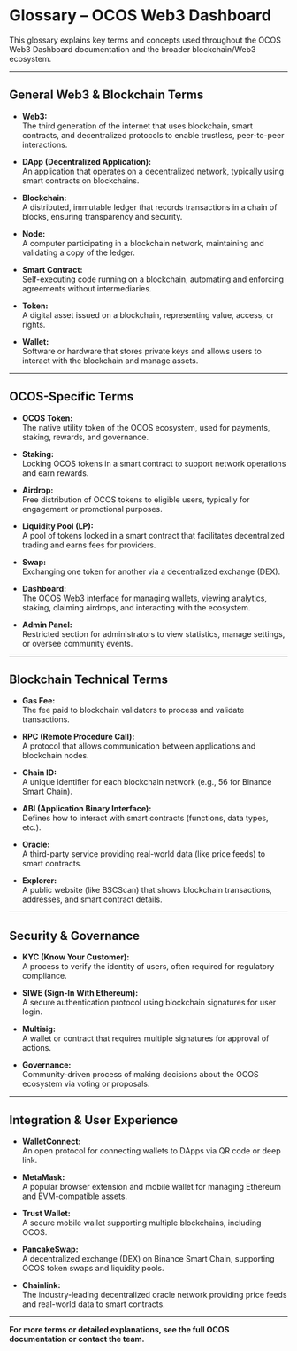 # Glossary – OCOS Web3 Dashboard

This glossary explains key terms and concepts used throughout the OCOS Web3 Dashboard documentation and the broader blockchain/Web3 ecosystem.

---

## General Web3 & Blockchain Terms

- **Web3:**  
  The third generation of the internet that uses blockchain, smart contracts, and decentralized protocols to enable trustless, peer-to-peer interactions.

- **DApp (Decentralized Application):**  
  An application that operates on a decentralized network, typically using smart contracts on blockchains.

- **Blockchain:**  
  A distributed, immutable ledger that records transactions in a chain of blocks, ensuring transparency and security.

- **Node:**  
  A computer participating in a blockchain network, maintaining and validating a copy of the ledger.

- **Smart Contract:**  
  Self-executing code running on a blockchain, automating and enforcing agreements without intermediaries.

- **Token:**  
  A digital asset issued on a blockchain, representing value, access, or rights.

- **Wallet:**  
  Software or hardware that stores private keys and allows users to interact with the blockchain and manage assets.

---

## OCOS-Specific Terms

- **OCOS Token:**  
  The native utility token of the OCOS ecosystem, used for payments, staking, rewards, and governance.

- **Staking:**  
  Locking OCOS tokens in a smart contract to support network operations and earn rewards.

- **Airdrop:**  
  Free distribution of OCOS tokens to eligible users, typically for engagement or promotional purposes.

- **Liquidity Pool (LP):**  
  A pool of tokens locked in a smart contract that facilitates decentralized trading and earns fees for providers.

- **Swap:**  
  Exchanging one token for another via a decentralized exchange (DEX).

- **Dashboard:**  
  The OCOS Web3 interface for managing wallets, viewing analytics, staking, claiming airdrops, and interacting with the ecosystem.

- **Admin Panel:**  
  Restricted section for administrators to view statistics, manage settings, or oversee community events.

---

## Blockchain Technical Terms

- **Gas Fee:**  
  The fee paid to blockchain validators to process and validate transactions.

- **RPC (Remote Procedure Call):**  
  A protocol that allows communication between applications and blockchain nodes.

- **Chain ID:**  
  A unique identifier for each blockchain network (e.g., 56 for Binance Smart Chain).

- **ABI (Application Binary Interface):**  
  Defines how to interact with smart contracts (functions, data types, etc.).

- **Oracle:**  
  A third-party service providing real-world data (like price feeds) to smart contracts.

- **Explorer:**  
  A public website (like BSCScan) that shows blockchain transactions, addresses, and smart contract details.

---

## Security & Governance

- **KYC (Know Your Customer):**  
  A process to verify the identity of users, often required for regulatory compliance.

- **SIWE (Sign-In With Ethereum):**  
  A secure authentication protocol using blockchain signatures for user login.

- **Multisig:**  
  A wallet or contract that requires multiple signatures for approval of actions.

- **Governance:**  
  Community-driven process of making decisions about the OCOS ecosystem via voting or proposals.

---

## Integration & User Experience

- **WalletConnect:**  
  An open protocol for connecting wallets to DApps via QR code or deep link.

- **MetaMask:**  
  A popular browser extension and mobile wallet for managing Ethereum and EVM-compatible assets.

- **Trust Wallet:**  
  A secure mobile wallet supporting multiple blockchains, including OCOS.

- **PancakeSwap:**  
  A decentralized exchange (DEX) on Binance Smart Chain, supporting OCOS token swaps and liquidity pools.

- **Chainlink:**  
  The industry-leading decentralized oracle network providing price feeds and real-world data to smart contracts.

---

**For more terms or detailed explanations, see the full OCOS documentation or contact the team.**
